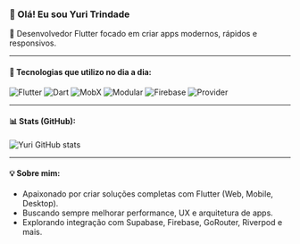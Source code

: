 ### 👋 Olá! Eu sou Yuri Trindade  
🎯 Desenvolvedor Flutter focado em criar apps modernos, rápidos e responsivos.

---

#### 🚀 Tecnologias que utilizo no dia a dia:
![Flutter](https://img.shields.io/badge/Flutter-02569B?style=for-the-badge&logo=flutter&logoColor=white)
![Dart](https://img.shields.io/badge/Dart-0175C2?style=for-the-badge&logo=dart&logoColor=white)
![MobX](https://img.shields.io/badge/MobX-FF9955?style=for-the-badge&logo=mobx&logoColor=white)
![Modular](https://img.shields.io/badge/Modular-5C2D91?style=for-the-badge&logo=visual-studio-code&logoColor=white)
![Firebase](https://img.shields.io/badge/Firebase-FFCA28?style=for-the-badge&logo=firebase&logoColor=black)
![Provider](https://img.shields.io/badge/Provider-0A9396?style=for-the-badge&logo=dependabot&logoColor=white)


---

#### 📊 Stats (GitHub):
![Yuri GitHub stats](https://github-readme-stats.vercel.app/api?username=Deviruy&show_icons=true&theme=dracula&cache_seconds=1800)

---

#### 💡 Sobre mim:
- Apaixonado por criar soluções completas com Flutter (Web, Mobile, Desktop).  
- Buscando sempre melhorar performance, UX e arquitetura de apps.  
- Explorando integração com Supabase, Firebase, GoRouter, Riverpod e mais.
